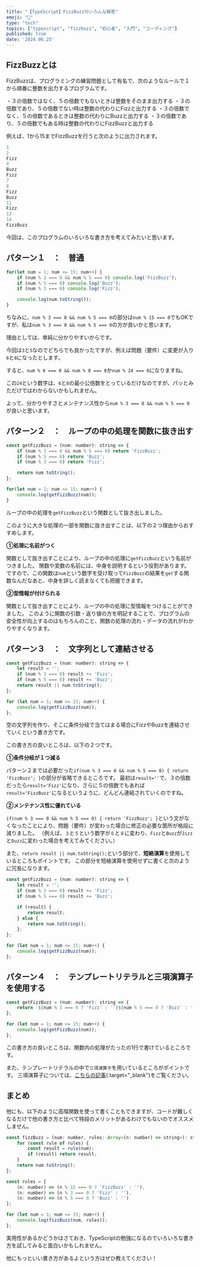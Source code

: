```yaml
---
title: "【TypeScript】FizzBuzzのいろんな解答"
emoji: "🗼"
type: "tech"
topics: ["typescript", "fizzbuzz", "初心者", "入門", "コーディング"]
published: true
date: '2024.06.25'
---
```


## FizzBuzzとは

FizzBuzzは、プログラミングの練習問題として有名で、次のようなルールで１から順番に整数を出力するプログラムです。

・３の倍数ではなく、５の倍数でもないときは整数をそのまま出力する
・３の倍数であり、５の倍数でない時は整数の代わりにFizzと出力する
・３の倍数でなく、５の倍数であるときは整数の代わりにBuzzと出力する
・３の倍数であり、５の倍数でもある時は整数の代わりにFizzBuzzと出力する

例えば、1から15までFizzBuzzを行うと次のように出力されます。

```jsx
1
2
Fizz
4
Buzz
Fizz
7
8
Fizz
Buzz
11
Fizz
13
14
FizzBuzz
```

今回は、このプログラムのいろいろな書き方を考えてみたいと思います。

## パターン１　：　普通

```jsx
for(let num = 1; num <= 15; num++) {
    if (num % 3 === 0 && num % 5 === 0) console.log('FizzBuzz');
    if (num % 5 === 0) console.log('Buzz');
    if (num % 3 === 0) console.log('Fizz');

    console.log(num.toString());
}
```

ちなみに、`num % 3 === 0 && num % 5 === 0`の部分は`num % 15 === 0`でもOKですが、私は`num % 3 === 0 && num % 5 === 0`の方が良いかと思います。

理由としては、単純に分かりやすいからです。

今回は`3`と`5`なのでどちらでも良かったですが、例えば問題（要件）に変更が入り`6`と`8`になったとします。

すると、`num % 6 === 0 && num % 8 === 0`か`num % 24 === 0`になりますね。

この`24`という数字は、`6`と`8`の最小公倍数をとっているだけなのですが、パッとみただけではわからないかもしれません。

よって、分かりやすさとメンテナンス性から`num % 3 === 0 && num % 5 === 0`が良いと思います。

## パターン２　：　ループの中の処理を関数に抜き出す

```jsx
const getFizzBuzz = (num: number): string => {
    if (num % 3 === 0 && num % 5 === 0) return 'FizzBuzz';
    if (num % 5 === 0) return 'Buzz';
    if (num % 3 === 0) return 'Fizz';

    return num.toString();
};

for(let num = 1; num <= 15; num++) {
    console.log(getFizzBuzz(num));
}
```

ループの中の処理を`getFizzBuzz`という関数として抜き出しました。

このように大きな処理の一部を関数に抜き出すことは、以下の２つ理由からおすすめします。

**①処理に名前がつく**

関数として抜き出すことにより、ループの中の処理に`getFizzBuzz`という名前がつきました。
関数や変数の名前には、中身を説明するという役割があります。
ですので、この関数は`num`という数字を受け取って`FizzBuzz`の結果を`get`する関数なんだなあと、中身を詳しく読まなくても把握できます。

**②型情報が付けられる**

関数として抜き出すことにより、ループの中の処理に型情報をつけることができました。
このように関数の引数・返り値の方を明記することで、プログラムの安全性が向上するのはもちろんのこと、関数の処理の流れ・データの流れがわかりやすくなります。

## パターン３　：　文字列として連結させる

```jsx
const getFizzBuzz = (num: number): string => {
    let result = '';
    if (num % 3 === 0) result += 'Fizz';
    if (num % 5 === 0) result += 'Buzz';
    return result || num.toString();
};

for (let num = 1; num <= 15; num++) {
    console.log(getFizzBuzz(num));
};
```

空の文字列を作り、そこに条件分岐で当てはまる場合にFizzやBuzzを連結させていくという書き方です。

この書き方の良いところは、以下の２つです。

**①条件分岐が１つ減る**

パターン２までは必要だった`if(num % 3 === 0 && num % 5 === 0) { return 'FizzBuzz'; }`の部分が省略できるところです。
最初は`result=''`で、３の倍数だったら`result='Fizz'`になり、さらに５の倍数でもあれば`result='FizzBuzz'`になるというように、どんどん連結されていくのですね。

**②メンテナンス性に優れている**

`if(num % 3 === 0 && num % 5 === 0) { return 'FizzBuzz'; }`という文がなくなったことにより、問題（要件）が変わった場合に修正の必要な箇所が格段に減りました。
（例えば、`３`と`５`という数字が`６`と`８`に変わり、`Fizz`と`Buzz`が`Jizz`と`Duzz`に変わった場合を考えてみてください。）

また、`return result || num.toString();`という部分で、**短絡演算**を使用しているところもポイントです。
この部分を短絡演算を使用せずに書くと次のように冗長になります。

```jsx
const getFizzBuzz = (num: number): string => {
    let result = '';
    if (num % 3 === 0) result += 'Fizz';
    if (num % 5 === 0) result += 'Buzz';

    if (result) {
        return result;
    } else {
        return num.toString();
    };
};

for (let num = 1; num <= 15; num++) {
    console.log(getFizzBuzz(num));
};
```

## パターン４　：　テンプレートリテラルと三項演算子を使用する

```jsx
const getFizzBuzz = (num: number): string => {
    return `${num % 3 === 0 ? 'Fizz' : ''}${num % 5 === 0 ? 'Buzz' : ''}` || num.toString();
};

for (let num = 1; num <= 15; num++) {
    console.log(getFizzBuzz(num));
};
```

この書き方の良いところは、関数内の処理がたったの1行で書けているところです。

また、テンプレートリテラルの中で`三項演算子`を用いているところがポイントです。
三項演算子については、[こちらの記事](https://zenn.dev/ys37799665/articles/js-conditional-operator){:target="_blank"}をご覧ください。

## まとめ

他にも、以下のように高階関数を使って書くこともできますが、コードが難しくなるだけで他の書き方と比べて特段のメリットがあるわけでもないのでオススメしません。

```jsx
const fizzBuzz = (num: number, rules: Array<(n: number) => string>): string => {
    for (const rule of rules) {
        const result = rule(num);
        if (result) return result;
    }
    return num.toString();
};

const rules = [
    (n: number) => (n % 15 === 0 ? 'FizzBuzz' : ''),
    (n: number) => (n % 3 === 0 ? 'Fizz' : ''),
    (n: number) => (n % 5 === 0 ? 'Buzz' : '')
];

for (let num = 1; num <= 15; num++) {
    console.log(fizzBuzz(num, rules));
};
```

実用性があるかどうかはさておき、TypeScriptの勉強になるのでいろいろな書き方を試してみると面白いかもしれません。

他にもっといい書き方があるよという方はぜひ教えてください！